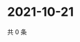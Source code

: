 # 2021-10-21

共 0 条

<!-- BEGIN WEIBO -->
<!-- 最后更新时间 Thu Oct 21 2021 05:07:35 GMT+0800 (China Standard Time) -->

<!-- END WEIBO -->
